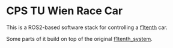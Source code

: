 # CPS TU Wien Race Car

This is a ROS2-based software stack for controlling a [f1tenth](https://f1tenth.readthedocs.io/en/stable/) car.

Some parts of it build on top of the original [f1tenth_system](https://github.com/f1tenth/f1tenth_system).
